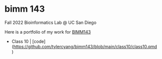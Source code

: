 # bimm 143
Fall 2022 Bioinformatics Lab @ UC San Diego

Here is a portfolio of my work for [BIMM143](https://bioboot.github.io/bimm143_F22/)

- Class 10 [](https://github.com/tylercyang/bimm143/blob/main/class10/class10.md) | [code] (https://github.com/tylercyang/bimm143/blob/main/class10/class10.qmd)
